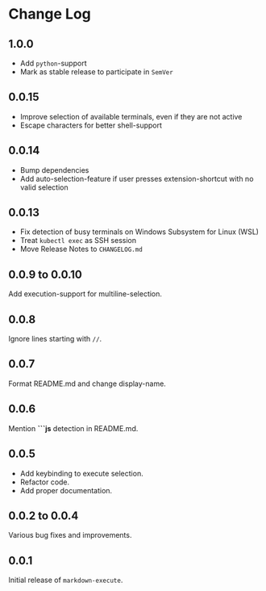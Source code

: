 # Change Log

## 1.0.0

- Add `python`-support
- Mark as stable release to participate in `SemVer`

## 0.0.15

- Improve selection of available terminals, even if they are not active
- Escape characters for better shell-support

## 0.0.14

- Bump dependencies
- Add auto-selection-feature if user presses extension-shortcut with no valid selection

## 0.0.13

- Fix detection of busy terminals on Windows Subsystem for Linux (WSL)
- Treat `kubectl exec` as SSH session
- Move Release Notes to `CHANGELOG.md`

## 0.0.9 to 0.0.10

Add execution-support for multiline-selection.

## 0.0.8

Ignore lines starting with `//`.

## 0.0.7

Format README.md and change display-name.

## 0.0.6

Mention **\`\`\`js** detection in README.md.

## 0.0.5

- Add keybinding to execute selection.
- Refactor code.
- Add proper documentation.

## 0.0.2 to 0.0.4

Various bug fixes and improvements.

## 0.0.1

Initial release of `markdown-execute`.
